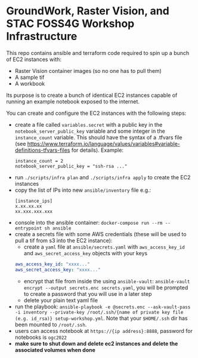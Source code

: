 # GroundWork, Raster Vision, and STAC FOSS4G Workshop Infrastructure

This repo contains ansible and terraform code required to spin up a bunch of EC2 instances with:

- Raster Vision container images (so no one has to pull them)
- A sample tif
- A workbook

Its purpose is to create a bunch of identical EC2 instances capable of running an example notebook exposed to the internet.

You can create and configure the EC2 instances with the following steps:

- create a file called `variables.secret` with a public key in the `notebook_server_public_key` variable and some integer in the `instance_count` variable. This should have the syntax of a .tfvars file (see https://www.terraform.io/language/values/variables#variable-definitions-tfvars-files for details). Example:
  ```
  instance_count = 2
  notebook_server_public_key = "ssh-rsa ..."
  ```
- run `./scripts/infra plan` and `./scripts/infra apply` to create the EC2 instances
- copy the list of IPs into new `ansible/inventory` file e.g.:
    ```
    [instance_ips]
    x.xx.xx.xx
    xx.xxx.xxx.xxx
    ```
- console into the ansible container: `docker-compose run --rm --entrypoint sh ansible`
- create a secrets file with some AWS credentials (these will be used to pull a tif from s3 into the EC2 instance):
  - create a `yaml` file at `ansible/secrets.yaml` with `aws_access_key_id` and `aws_secret_access_key` objects with your keys
  ```yaml
  aws_access_key_id: "xxxx..."
  aws_secret_access_key: "xxxx..."
  ```
  - encrypt that file from inside the  using `ansible-vault`: `ansible-vault encrypt --output secrets.enc secrets.yaml`, you will be prompted to create a password that you will use in a later step
  - delete your plain text yaml file
- run the playbook: `ansible-playbook -e @secrets.enc --ask-vault-pass -i inventory --private-key /root/.ssh/{name of private key file (e.g. id_rsa)} setup-workshop.yml`. Note that your `$HOME/.ssh` dir has been mounted to `/root/.ssh`.
- users can access notebook at `https://{ip address}:8888`, password for notebooks is `ogc2022`
- **make sure to shut down and delete ec2 instances and delete the associated volumes when done**
